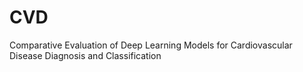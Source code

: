 # CVD
Comparative Evaluation of Deep Learning Models for Cardiovascular Disease Diagnosis and Classification
